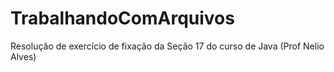 # TrabalhandoComArquivos
Resolução de exercício de fixação da Seção 17 do curso de Java (Prof Nelio Alves)
